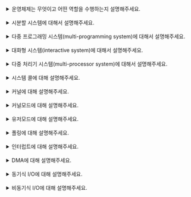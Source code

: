 <details>
<summary>운영체제는 무엇이고 어떤 역할을 수행하는지 설명해주세요.</summary>

운영체제는 **컴퓨터 시스템을 운영하는 소프트웨어**다.

- 하드웨어와 다른 모든 소프트웨어를 연결해주는 일종의 프로그램
- 하드웨어를 직접 다루는 부분은 운영체제가 대신 처리하고, **사용자에게는 편리한 인터페이스 환경 제공**
- 프로세스, 메모리, 파일 시스템 등 컴퓨터 **자원을 효율적으로 관리**하는 역할 
- 하드웨어 자원에 대한 접근 권한을 설정하여 **자원을 보호**하는 역할 

<img width="400" src="https://github.com/user-attachments/assets/3b6a0aa3-9c30-4354-afa1-97b7f3f12bcc"/> 

<img width="600" src="https://github.com/user-attachments/assets/0849fa9e-c572-4e5b-82cf-5c4ae86e7894"/>

</details>

<br>

<details>
<summary>시분할 시스템에 대해서 설명해주세요.</summary>

- 컴퓨터 처리 능력을 **일정한 시간 단위로 분할**하여, **여러 작업을 번갈아가며 실행**할 수 있게 만든 시스템
- 사용자 입장에서는 여러 프로그램이 **동시에 돌아가는 것처럼** 느껴진다. 

</details>

<br>

<details>
<summary>다중 프로그래밍 시스템(multi-programming system)에 대해서 설명해주세요.</summary>

- **여러 프로그램을 메모리에 동시에 올려서 CPU 사용 효율을 최대화 하는 시스템** 
- 한 프로세스가 CPU에서 실행되다가 I/O 이벤트가 발생하여 대기해야 하는 경우, 그동안 메모리에 적재된 다른 프로세스를 실행하는 방식 (컨텍스트 스위칭)

</details>

<br>

<details>
<summary>대화형 시스템(interactive system)에 대해서 설명해주세요.</summary>

사용자 요청에 대한 결과나 피드백을 즉시 얻을 수 있는 시스템

</details>

<br>

<details>
<summary>다중 처리기 시스템(multi-processor system)에 대해서 설명해주세요.</summary>

멀티 프로세싱은 **다수의 프로세서가 협력적으로 여러 작업을 동시에 처리하는 것**이다.

이를 통해 **여러 작업을 병렬적으로 처리**할 수 있고, 한 프로세서가 고장나도 다른 프로세서에 영향을 미치지 않는다는 장점이 있다.

<img width="450" src="https://github.com/user-attachments/assets/8d88e83f-d531-4c37-8612-9fb09fe8e021"/>

CPU 자체를 여러 개 다는 것은 비용이 많이 들기 때문에, 아래 그림처럼 하나의 CPU 안에 여러 개의 코어를 다는 것을 **멀티 코어 설계**라고 한다. 

<img width="450" src="https://github.com/user-attachments/assets/ecebfc6e-eb25-45b8-8eaf-701d74d09363"/>

- CPU: 명령어를 실행하는 하드웨어
- Processor: 하나 이상의 CPU를 포함하는 물리적인 칩
- Multi-processor: 여러 개의 프로세서
- Core: CPU 안의 연산 단위
- Multi-core: 각 CPU가 여러 개의 코어를 가지는 것

</details>

<br>

<details>
<summary>시스템 콜에 대해 설명해주세요.</summary>

**인터럽트의 일종**으로, **사용자 프로그램이 운영체제 커널에 있는 코드를 실행하려고 할 때 발생하는 신호**이다. 시스템 콜을 호출하면 CPU 제어권이 운영체제로 넘어가서, 운영체제 커널에 있는 코드를 실행할 수 있게 된다.

- 파일 관리: open, read, write, close 등 
- 프로세스 관리: fork, exit, wait 등 
- 메모리 관리: malloc, free 등 

</details>

<br>

<details>
<summary>커널에 대해 설명해주세요.</summary>

- 메모리에 항상 적재되어 있는 **운영체제의 핵심 부분**
- 프로세스 관리, 메모리 관리, 파일 시스템 관리, 보안 및 접근 제어 등

</details>

<br>

<details>
<summary>커널모드에 대해 설명해주세요.</summary>

- 운영체제의 핵심 기능이 실행되는 모드로, **모든 하드웨어 자원에 대한 접근이 허용**된다.
- 프로세스가 유저 모드에서 실행되다가 시스템 콜이나 인터럽트가 발생하면, 커널 모드로 전환하여 관련 작업을 수행한다. 

</details>

<br>

<details>
<summary>유저모드에 대해 설명해주세요.</summary>

- 사용자 프로그램이 실행되는 모드로, **제한된 권한으로 시스템 자원에 접근**할 수 있다. 
- 유저 모드에서는 커널에 정의된 작업을 직접 수행할 수 없으며, 시스템 콜을 통해 커널 모드로 전환해야 한다. 

</details>

<br>

<details>
<summary>폴링에 대해 설명해주세요.</summary>

- **CPU가 일정한 주기마다 특정 이벤트가 발생했는지 확인하는 방법** 
- 예시: CPU가 I/O 작업을 요청하고 나서 해당 작업이 완료되었는지 주기적으로 확인 
- 장점: 구현이 간단하다.
- 단점
  - 지속적으로 이벤트 발생 여부를 확인해야 하므로 리소스가 많이 소모된다.
  - 이벤트가 발생한 타이밍에 그 즉시 처리하기 어렵다. 

</details>

<br>

<details>
<summary>인터럽트에 대해 설명해주세요.</summary>

- 컴퓨터 작업 도중에 커널 관련 처리가 필요할 때, **CPU의 현재 작업을 중단시키고 즉시 특정한 처리를 요구하는 신호**
- 예시: I/O 장치가 입출력 작업을 완료한 경우, 프로그램 실행 중에 예외 발생, 프로세스가 직접 시스템 콜을 호출한 경우 
- 인터럽트가 발생하면 먼저 인터럽트 벡터에서 해당 인터럽트에 대한 **인터럽트 처리 루틴**을 찾아서 관련 작업을 수행한다.
- 인터럽트가 발생하기 전의 프로세스 상태를 저장해두고, 인터럽트가 처리되면 이전 상태를 다시 복구하여 원래 작업을 이어서 수행하는 것을 **컨텍스트 스위칭**이라고 한다.

</details>

<br>

<details>
<summary>DMA에 대해 설명해주세요.</summary>

DMA(Direct Memory Access)는 입출력 장치가 CPU에게 인터럽트를 걸지 않고, **직접적으로 메모리에 접근**하여 데이터를 전송하는 것을 의미한다. 이를 통해 데이터 전송의 효율성을 높이고, CPU의 부담을 줄일 수 있다.

예를 들어, 하드 디스크에서 메모리로 대량 데이터를 전송하거나, 오디오 및 비디오 스트리밍에서 실시간 데이터를 처리할 때 DMA를 사용하면 시스템 성능을 향상시킬 수 있다.

<img width="600" src="https://github.com/user-attachments/assets/52b20016-3b94-41ce-aa9a-1d1881d21ff3"/>

</details>

<br>

<details>
<summary>동기식 I/O에 대해 설명해주세요.</summary>

어떤 프로그램이 I/O 작업을 요청했을 때, 해당 작업이 완료되어야만 프로그램이 다음 작업을 수행할 수 있는 방식 (블로킹)

</details>

<br>

<details>
<summary>비동기식 I/O에 대해 설명해주세요.</summary>

어떤 프로그램이 I/O 작업을 요청했을 때, 해당 작업이 완료되지 않아도 바로 제어권을 프로그램에 넘겨줘서 다른 작업을 수행할 수 있는 방식 (논블로킹)

</details>